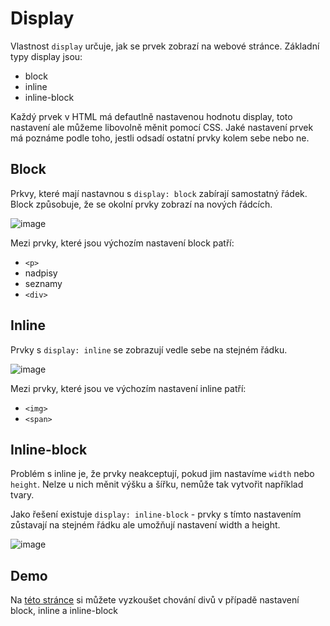 # Display

Vlastnost `display` určuje, jak se prvek zobrazí na webové stránce. Základní typy display jsou:

- block
- inline
- inline-block

Každý prvek v HTML má defautlně nastavenou hodnotu display, toto nastavení ale můžeme libovolně měnit pomocí CSS. Jaké nastavení prvek má poznáme podle toho, jestli odsadí ostatní prvky kolem sebe nebo ne.


## Block


Prkvy, které mají nastavnou s `display: block` zabírají samostatný řádek. Block způsobuje, že se okolní prvky zobrazí na nových řádcích.

![image](https://github.com/JS-Trebesin/Gympl-21/assets/84028625/79a014c5-4a40-42a5-8a80-14789b6a3f26)

Mezi prvky, které jsou výchozím nastavení block patří:

- `<p>`
- nadpisy
- seznamy
- `<div>`



## Inline

Prvky s `display: inline` se zobrazují vedle sebe na stejném řádku.

![image](https://github.com/JS-Trebesin/Gympl-21/assets/84028625/01502d06-fd12-4138-b79e-5114c5201e81)


Mezi prvky, které jsou ve výchozím nastavení inline patří:

- `<img>`
- `<span>`


## Inline-block

Problém s inline je, že prvky neakceptují, pokud jim nastavíme `width` nebo `height`. Nelze u nich měnit výšku a šířku, nemůže tak vytvořit například tvary.

Jako řešení existuje `display: inline-block` - prvky s tímto nastavením zůstavají na stejném řádku ale umožňují nastavení width a height.


![image](https://github.com/JS-Trebesin/Gympl-21/assets/84028625/b30085eb-de59-41eb-a379-6d01f7b300c2)


## Demo

Na [této stránce](https://js-trebesin.github.io/visualize-code/ivb/ivb.html)  si můžete vyzkoušet chování divů v případě nastavení block, inline a inline-block

